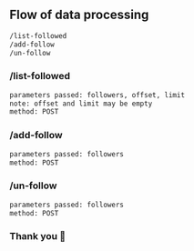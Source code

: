 ## Flow of data processing
```sh
/list-followed
/add-follow
/un-follow
```
### /list-followed
```sh
parameters passed: followers, offset, limit
note: offset and limit may be empty
method: POST
```
### /add-follow
```sh
parameters passed: followers
method: POST
```
### /un-follow
```sh
parameters passed: followers
method: POST
```

### Thank you &#x1F49B;
